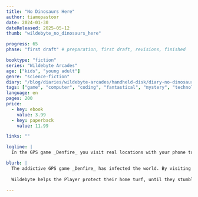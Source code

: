 ```yaml
---
title: "No Dinosaurs Here"
author: tiamopastoor
date: 2024-01-30
dateReleased: 2025-05-12
thumb: "wildebyte_no_dinosaurs_here"

progress: 65
phase: "first draft" # preparation, first draft, revisions, finished

booktype: "fiction"
series: "Wildebyte Arcades"
age: ["kids", "young adult"] 
genre: "science-fiction"
diary: "/blog/diaries/wildebyte-arcades/handheld-disk/diary-no-dinosaurs-here/"
tags: ["game", "computer", "coding", "fantastical", "mystery", "technology", "adventure"]
language: en
pages: 200
price:
  - key: ebook
    value: 3.99
  - key: paperback
    value: 11.99

links: ""

logline: |
  In the GPS game _Denfire_ you visit real locations with your phone to battle in a virtual world. Wildebyte helps keep control in the neighborhood, until a suspicious trail whispering their name leads them off-track. Dangerous locations that bring their Player, a kid in the real world, into dark alleys and lion's dens.

blurb: |
  The addictive GPS game _Denfire_ has infected the world. By visiting real locations and capturing monsters with your phone, a war brews for control of this virtual world. 
  
  Wildebyte helps the Player protect their home turf, until they stumble upon a mysterious trail of dangerous locations. Real locations that all mean something to _them_. Consumed by curiosity, they lead a kid in the real world into dark alleys and lion's dens.

---
```


